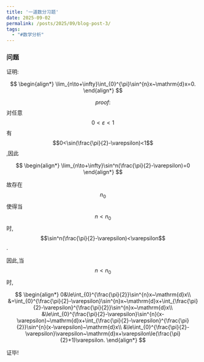```yaml
---
title: '一道数分习题'
date: 2025-09-02
permalink: /posts/2025/09/blog-post-3/
tags:
  - "#数学分析"
---
```

### 问题

证明:


$$
\begin{align*}
\lim_{n\to+\infty}\int_{0}^{\pi}\sin^{n}x~\mathrm{d}x=0.
\end{align*}
$$


$$proof:$$对任意$$0<\varepsilon<1$$有$$0<\sin(\frac{\pi}{2}-\varepsilon)<1$$,因此

$$
\begin{align*}
\lim_{n\to+\infty}\sin^n(\frac{\pi}{2}-\varepsilon)=0
\end{align*}
$$


故存在$$n_0$$使得当$$n<n_0$$时,$$\sin^n(\frac{\pi}{2}-\varepsilon)<\varepsilon$$.

因此,当$$n<n_0$$时,


$$
\begin{align*}
0&\le\int_{0}^{\frac{\pi}{2}}\sin^{n}x~\mathrm{d}x\\
&=\int_{0}^{\frac{\pi}{2}-\varepsilon}\sin^{n}x~\mathrm{d}x+\int_{\frac{\pi}{2}-\varepsilon}^{\frac{\pi}{2}}\sin^{n}x~\mathrm{d}x\\
&\le\int_{0}^{\frac{\pi}{2}-\varepsilon}\sin^{n}(x-\varepsilon)~\mathrm{d}x+\int_{\frac{\pi}{2}-\varepsilon}^{\frac{\pi}{2}}\sin^{n}(x-\varepsilon)~\mathrm{d}x\\
&\le\int_{0}^{\frac{\pi}{2}-\varepsilon}\varepsilon~\mathrm{d}x+\varepsilon\le(\frac{\pi}{2}+1)\varepsilon.
\end{align*}
$$


证毕!
